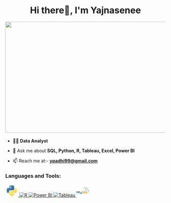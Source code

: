<h1 align="center">Hi there👋, I'm Yajnasenee</h1>

<p align="center">
  <img src="https://github.com/user-attachments/assets/69ae9615-fc49-4e05-97af-a0f190fcd10a" width="850" height="350" ">
</p>



- 👩‍💻 **Data Analyst**  

- 💬 Ask me about **SQL, Python, R, Tableau, Excel, Power BI**  

- 📫 Reach me at:- **ypadhi99@gmail.com**  


<h3 align="left">Languages and Tools:</h3>
<p align="left">
  <a href="https://www.python.org/" target="_blank" rel="noreferrer">
    <img src="https://raw.githubusercontent.com/devicons/devicon/master/icons/python/python-original.svg" alt="Python" width="40" height="40"/>
  </a>
  <a href="https://www.r-project.org/" target="_blank" rel="noreferrer">
    <img src="https://www.vectorlogo.zone/logos/r-project/r-project-icon.svg" alt="R" width="40" height="40"/>
  </a>
  <a href="https://www.microsoft.com/en-us/power-platform/products/power-bi" target="_blank" rel="noreferrer">
    <img src="https://logohistory.net/wp-content/uploads/2023/05/Power-BI-Symbol.png" alt="Power BI" width="50" height="40"/>
  </a>
  <a href="https://www.tableau.com/" target="_blank" rel="noreferrer">
    <img src="https://logos-world.net/wp-content/uploads/2021/10/Tableau-Symbol.png" alt="Tableau" width="50" height="40"/>
  </a>
  <a href="https://www.mysql.com/" target="_blank" rel="noreferrer">
    <img src="https://raw.githubusercontent.com/devicons/devicon/master/icons/mysql/mysql-original-wordmark.svg" alt="MySQL" width="40" height="40"/>
  </a>

</p>




